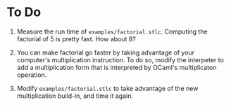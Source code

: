 # To Do

1. Measure the run time of `examples/factorial.stlc`. Computing the
   factorial of 5 is pretty fast. How about 8?

2. You can make factorial go faster by taking advantage of your
   computer's multiplication instruction. To do so, modify the
   interpeter to add a multiplication form that is interpreted by
   OCaml's multiplicaton operation.

3. Modify `examples/factorial.stlc` to take advantage of the new
   multiplication build-in, and time it again.
